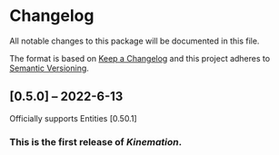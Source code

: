 # Changelog

All notable changes to this package will be documented in this file.

The format is based on [Keep a Changelog](http://keepachangelog.com/en/1.0.0/)
and this project adheres to [Semantic
Versioning](http://semver.org/spec/v2.0.0.html).

## [0.5.0] – 2022-6-13

Officially supports Entities [0.50.1]

### This is the first release of *Kinemation*.
